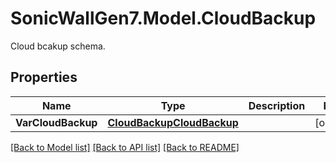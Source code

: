 # SonicWallGen7.Model.CloudBackup
Cloud bcakup schema.

## Properties

Name | Type | Description | Notes
------------ | ------------- | ------------- | -------------
**VarCloudBackup** | [**CloudBackupCloudBackup**](CloudBackupCloudBackup.md) |  | [optional] 

[[Back to Model list]](../README.md#documentation-for-models) [[Back to API list]](../README.md#documentation-for-api-endpoints) [[Back to README]](../README.md)

